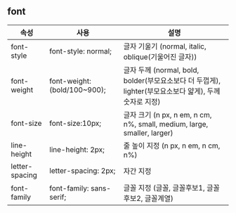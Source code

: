 ## font

| 속성           | 사용                         | 설명                                                                                                  |
| -------------- | ---------------------------- | ----------------------------------------------------------------------------------------------------- |
| font-style     | font-style: normal;          | 글자 기울기 (normal, italic, oblique(기울어진 글자))                                                  |
| font-weight    | font-weight: (bold/100~900); | 글자 두께 (normal, bold, bolder(부모요소보다 더 두껍게), lighter(부모요소보다 얇게), 두께숫자로 지정) |
| font-size      | font-size:10px;              | 글자 크기 (n px, n em, n cm, n%, small, medium, large, smaller, larger)                               |
| line-height    | line-height: 2px;            | 줄 높이 지정 (n px, n em, n cm, n%)                                                                   |
| letter-spacing | letter-spacing: 2px;         | 자간 지정                                                                                             |
| font-family    | font-family: sans-serif;     | 글꼴 지정 (글꼴, 글꼴후보1, 글꼴후보2, 글꼴계열)                                                      |
